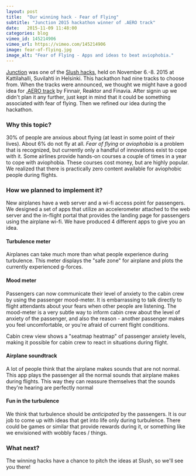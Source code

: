 ```yaml
---
layout: post
title:  "Our winning hack - Fear of Flying"
subtitle: "Junction 2015 hackathon winner of .AERO track"
date:   2015-11-09 11:48:00
categories: blog
vimeo_id: 145214906
vimeo_url: https://vimeo.com/145214906
image: fear-of-flying.jpg
image_alt: "Fear of Flying - Apps and ideas to beat aviophobia."
---
```


[Junction](http://hackjunction.com/) was one of the [Slush
hacks](www.slush.org/hacks/), held on November 6.-8. 2015 at Kattilahalli,
Suvilahti in Helsinki. This hackathon had nine tracks to choose from. When the
tracks were announced, we thought we might have a good idea for [.AERO
track](http://futureoftravel.co/) by Finnair, Reaktor and Finavia. After
signin up we didn't plan it any further, just kept in mind that it could be
something associated with fear of flying. Then we refined our idea during the hackathon.

### Why this topic?

30% of people are anxious about flying (at least in some point of their
lives). About 6% do not fly at all. _Fear of flying_ or _aviophobia_ is a
problem that is recognized, but currently only a handful of innovations exist
to cope with it. Some airlines provide hands-on courses a couple of times in a
year to cope with aviophobia. These courses cost money, but are highly
popular. We realized that there is practically zero content available for
aviophobic people during flights.

### How we planned to implement it?

New airplanes have a web server and a wi-fi access point for passengers. We
designed a set of apps that utilize an accelerometer attached to the web
server and the in-flight portal that provides the landing page for passengers
using the airplane wi-fi. We have produced 4 different apps to give you an
idea. 

#### Turbulence meter

Airplanes can take much more than what people experience during turbulence.
This meter displays the "safe zone" for airplane and plots the currently
experienced g-forces.

#### Mood meter

Passengers can now communicate their level of anxiety to the cabin crew by
using the passenger mood-meter. It is embarrassing to talk directly to flight
attendants about your fears when other people are listening. The mood-meter is
a very subtle way to inform cabin crew about the level of anxiety of the
passenger, and also the reason - another passenger makes you feel
uncomfortable, or you're afraid of current flight conditions.

Cabin crew view shows a "seatmap heatmap" of passenger anxiety levels, making
it possible for cabin crew to react in situations during flight.

#### Airplane soundtrack

A lot of people think that the airplane makes sounds
that are not normal. This app plays the passenger all the normal sounds that
airplane makes during flights. This way they can reassure themselves that the
sounds they're hearing are perfectly normal

#### Fun in the turbulence

We think that turbulence should be _anticipated_ by the passengers. It is our
job to come up with ideas that get into life only during turbulence. There
could be games or similar that provide rewards during it, or something like we
envisioned with wobbly faces / things.

### What next?

The winning hacks have a chance to pitch the ideas at Slush, so we'll see you
there!
